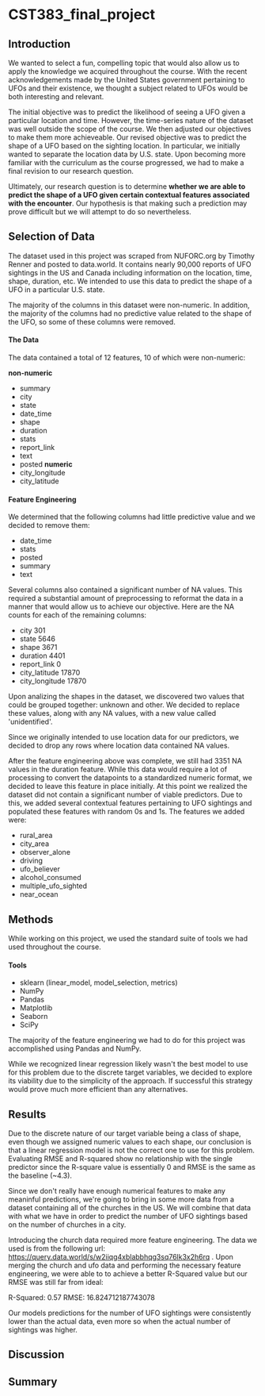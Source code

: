 # CST383_final_project
## Introduction

We wanted to select a fun, compelling topic that would also allow us to apply the knowledge we acquired throughout the course. With the recent acknowledgements made by the United States government pertaining to UFOs and their existence, we thought a subject related to UFOs would be both interesting and relevant.

The initial objective was to predict the likelihood of seeing a UFO given a particular location and time. However, the time-series nature of the dataset was well outside the scope of the course. We then adjusted our objectives to make them more achieveable. Our revised objective was to predict the shape of a UFO based on the sighting location. In particular, we initially wanted to separate the location data by U.S. state. Upon becoming more familiar with the curriculum as the course progressed, we had to make a final revision to our research question. 

Ultimately, our research question is to determine **whether we are able to predict the shape of a UFO given certain contextual features associated with the encounter**. Our hypothesis is that making such a prediction may prove difficult but we will attempt to do so nevertheless.

## Selection of Data

The dataset used in this project was scraped from NUFORC.org by Timothy Renner and posted to data.world. It contains nearly 90,000 reports of UFO sightings in the US and Canada including information on the location, time, shape, duration, etc. We intended to use this data to predict the shape of a UFO in a particular U.S. state.

The majority of the columns in this dataset were non-numeric. In addition, the majority of the columns had no predictive value related to the shape of the UFO, so
some of these columns were removed.

#### The Data

The data contained a total of 12 features, 10 of which were non-numeric:

**non-numeric**
- summary
- city
- state
- date_time
- shape
- duration
- stats
- report_link
- text
- posted
**numeric**
- city_longitude
- city_latitude

#### Feature Engineering

We determined that the following columns had little predictive value and we decided to remove them:

- date_time
- stats
- posted
- summary
- text

Several columns also contained a significant number of NA values. This required a substantial amount of preprocessing to reformat the data in a manner that would allow us to achieve our objective. Here are the NA counts for each of the remaining columns:

- city                301
- state              5646
- shape              3671
- duration           4401
- report_link           0
- city_latitude     17870
- city_longitude    17870

Upon analizing the shapes in the dataset, we discovered two values that could be grouped together: unknown and other. We decided to replace these values, along with any NA values, with a new value called 'unidentified'.

Since we originally intended to use location data for our predictors, we decided to drop any rows where location data contained NA values.

After the feature engineering above was complete, we still had 3351 NA values in the duration feature. While this data would require a lot of processing to convert the datapoints to a standardized numeric format, we decided to leave this feature in place initially. At this point we realized the dataset did not contain a significant number of viable predictors. Due to this, we added several contextual features pertaining to UFO sightings and populated these features with random 0s and 1s. The features we added were:

- rural_area
- city_area
- observer_alone
- driving
- ufo_believer
- alcohol_consumed
- multiple_ufo_sighted
- near_ocean

## Methods

While working on this project, we used the standard suite of tools we had used throughout the course. 

#### Tools
- sklearn (linear_model, model_selection, metrics)
- NumPy
- Pandas
- Matplotlib
- Seaborn
- SciPy

The majority of the feature engineering we had to do for this project was accomplished using Pandas and NumPy.

While we recognized linear regression likely wasn't the best model to use for this problem due to the discrete target variables, we decided to explore its viability due to the simplicity of the approach. If successful this strategy would prove much more efficient than any alternatives.

## Results

Due to the discrete nature of our target variable being a class of shape, even though we assigned numeric values to each shape, our conclusion is that a linear regression model is not the correct one to use for this problem. Evaluating RMSE and R-squared show no relationship with the single predictor since the R-square value is essentially 0 and RMSE is the same as the baseline (~4.3).

Since we don't really have enough numerical features to make any meaninful predictions, we're going to bring in some more data from a dataset containing all of the churches in the US. We will combine that data with what we have in order to predict the number of UFO sightings based on the number of churches in a city.

Introducing the church data required more feature engineering. The data we used is from the following url: https://query.data.world/s/w2iiqg4xblabbhqg3sq76lk3x2h6rq . Upon merging the church and ufo data and performing the necessary feature engineering, we were able to to achieve a better R-Squared value but our RMSE was still far from ideal:

R-Squared: 0.57
RMSE: 16.824712187743078

Our models predictions for the number of UFO sightings were consistently lower than the actual data, even more so when the actual number of sightings was higher.

## Discussion

## Summary
